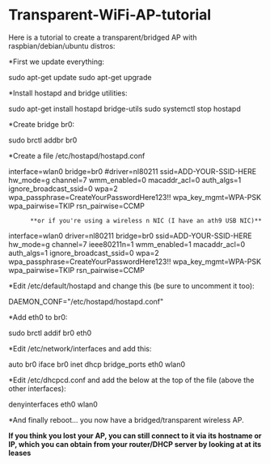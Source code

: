 # Transparent-WiFi-AP-tutorial
Here is a tutorial to create a transparent/bridged AP with raspbian/debian/ubuntu distros:

*First we update everything:

sudo apt-get update
sudo apt-get upgrade

*Install hostapd and bridge utilities:

sudo apt-get install hostapd bridge-utils
sudo systemctl stop hostapd

*Create bridge br0:

sudo brctl addbr br0

*Create a file /etc/hostapd/hostapd.conf 

interface=wlan0
bridge=br0
#driver=nl80211
ssid=ADD-YOUR-SSID-HERE
hw_mode=g
channel=7
wmm_enabled=0
macaddr_acl=0
auth_algs=1
ignore_broadcast_ssid=0
wpa=2
wpa_passphrase=CreateYourPasswordHere123!!
wpa_key_mgmt=WPA-PSK
wpa_pairwise=TKIP
rsn_pairwise=CCMP

          **or if you're using a wireless n NIC (I have an ath9 USB NIC)**
          
interface=wlan0
driver=nl80211
bridge=br0
ssid=ADD-YOUR-SSID-HERE
hw_mode=g
channel=7
ieee80211n=1
wmm_enabled=1
macaddr_acl=0
auth_algs=1
ignore_broadcast_ssid=0
wpa=2
wpa_passphrase=CreateYourPasswordHere123!!
wpa_key_mgmt=WPA-PSK
wpa_pairwise=TKIP
rsn_pairwise=CCMP

*Edit /etc/default/hostapd and change this (be sure to uncomment it too): 

DAEMON_CONF="/etc/hostapd/hostapd.conf"

*Add eth0 to br0:

sudo brctl addif br0 eth0

*Edit /etc/network/interfaces and add this:

auto br0
iface br0 inet dhcp
bridge_ports eth0 wlan0

*Edit /etc/dhcpcd.conf and add the below at the top of the file (above the other interfaces):

denyinterfaces eth0 wlan0

*And finally reboot... you now have a bridged/transparent wireless AP.

**If you think you lost your AP, you can still connect to it via its hostname or IP, which you can obtain from your router/DHCP server by looking at at its leases**
